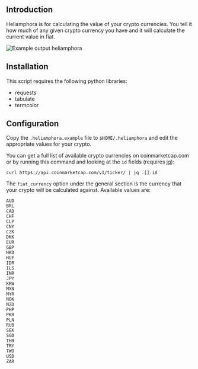 ## Introduction

Heliamphora is for calculating the value of your crypto currencies. You tell it how much of any given crypto currency you have and it will calculate the current value in fiat.

![Example output heliamphora](https://i.imgur.com/jtNBrpC.png)

## Installation

This script requires the following python libraries:

* requests
* tabulate
* termcolor

## Configuration

Copy the `.heliamphora.example` file to `$HOME/.heliamphora` and edit the appropriate values for your crypto.

You can get a full list of available crypto currencies on coinmarketcap.com or by running this command and looking at the `id` fields (requires [jq](https://stedolan.github.io/jq/)):

```
curl https://api.coinmarketcap.com/v1/ticker/ | jq .[].id
```

The `fiat_currency` option under the general section is the currency that your crypto will be calculated against. Available values are:
```
AUD
BRL
CAD
CHF
CLP
CNY
CZK
DKK
EUR
GBP
HKD
HUF
IDR
ILS
INR
JPY
KRW
MXN
MYR
NOK
NZD
PHP
PKR
PLN
RUB
SEK
SGD
THB
TRY
TWD
USD
ZAR
```

